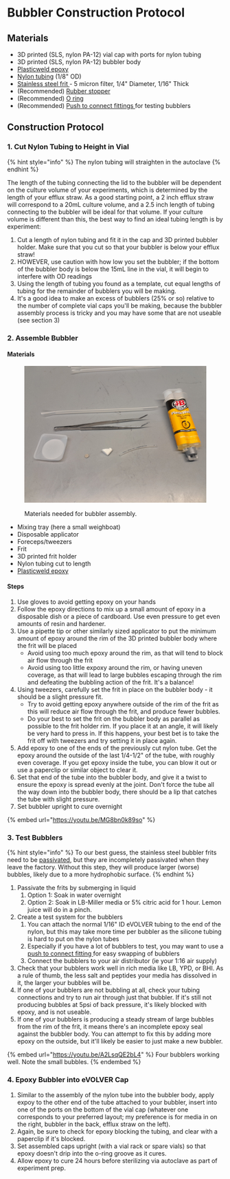 # Bubbler Construction Protocol

## Materials

* 3D printed (SLS, nylon PA-12) vial cap with ports for nylon tubing
* 3D printed (SLS, nylon PA-12) bubbler body
* [Plasticweld epoxy](https://www.mcmaster.com/7605A5/)
* [Nylon tubing](https://www.mcmaster.com/9685T1/) (1/8" OD)
* [Stainless steel frit ](https://www.mcmaster.com/9446T31/)- 5 micron filter, 1/4" Diameter, 1/16" Thick
* (Recommended) [Rubber stopper](https://www.mcmaster.com/9277K37/)
* (Recommended) [O ring](https://www.mcmaster.com/1171N163/)
* (Recommended) [Push to connect fittings ](https://www.mcmaster.com/5779K11/)for testing bubblers

## Construction Protocol

### 1. Cut Nylon Tubing to Height in Vial

{% hint style="info" %}
The nylon tubing will straighten in the autoclave
{% endhint %}

The length of the tubing connecting the lid to the bubbler will be dependent on the culture volume of your experiments, which is determined by the length of your efflux straw. As a good starting point, a 2 inch efflux straw will correspond to a 20mL culture volume, and a 2.5 inch length of tubing connecting to the bubbler will be ideal for that volume. If your culture volume is different than this, the best way to find an ideal tubing length is by experiment:

1. Cut a length of nylon tubing and fit it in the cap and 3D printed bubbler holder. Make sure that you cut so that your bubbler is below your efflux straw!
2. HOWEVER, use caution with how low you set the bubbler; if the bottom of the bubbler body is below the 15mL line in the vial, it will begin to interfere with OD readings
3. Using the length of tubing you found as a template, cut equal lengths of tubing for the remainder of bubblers you will be making.
4. It's a good idea to make an excess of bubblers (25% or so) relative to the number of complete vial caps you'll be making, because the bubbler assembly process is tricky and you may have some that are not useable (see section 3)

### 2. Assemble Bubbler

#### Materials

<figure><img src="../../../.gitbook/assets/20240220_145849.jpg" alt=""><figcaption><p>Materials needed for bubbler assembly.</p></figcaption></figure>

* Mixing tray (here a small weighboat)
* Disposable applicator
* Foreceps/tweezers
* Frit
* 3D printed frit holder
* Nylon tubing cut to length
* [Plasticweld epoxy](https://www.mcmaster.com/7605A5/)

#### Steps

1. Use gloves to avoid getting epoxy on your hands
2. Follow the epoxy directions to mix up a small amount of epoxy in a disposable dish or a piece of cardboard. Use even pressure to get even amounts of resin and hardener.
3. Use a pipette tip or other similarly sized applicator to put the minimum amount of epoxy around the rim of the 3D printed bubbler body where the frit will be placed
   * Avoid using too much epoxy around the rim, as that will tend to block air flow through the frit
   * Avoid using too little expoxy around the rim, or having uneven coverage, as that will lead to large bubbles escaping through the rim and defeating the bubbling action of the frit. It's a balance!
4. Using tweezers, carefully set the frit in place on the bubbler body - it should be a slight pressure fit.
   * Try to avoid getting epoxy anywhere outside of the rim of the frit as this will reduce air flow through the frit, and produce fewer bubbles.
   * Do your best to set the frit on the bubbler body as parallel as possible to the frit holder rim. If you place it at an angle, it will likely be very hard to press in. If this happens, your best bet is to  take the frit off with tweezers and try setting it in place again.
5. Add epoxy to one of the ends of the previously cut nylon tube. Get the epoxy around the outside of the last 1/4-1/2" of the tube, with roughly even coverage. If you get epoxy inside the tube, you can blow it out or use a paperclip or similar object to clear it.
6. Set that end of the tube into the bubbler body, and give it a twist to ensure the epoxy is spread evenly at the joint. Don't force the tube all the way down into the bubbler body, there should be a lip that catches the tube with slight pressure.
7. Set bubbler upright to cure overnight

{% embed url="https://youtu.be/MG8bn0k89so" %}

### 3. Test Bubblers

{% hint style="info" %}
To our best guess, the stainless steel bubbler frits need to be [passivated](https://en.wikipedia.org/wiki/Passivation\_\(chemistry\)), but they are incompletely passivated when they leave the factory. Without this step, they will produce larger (worse) bubbles, likely due to a more hydrophobic surface.
{% endhint %}

1. Passivate the frits by submerging in liquid
   1. Option 1: Soak in water overnight
   2. Option 2: Soak in LB-Miller media or 5% citric acid for 1 hour. Lemon juice will do in a pinch.
2. Create a test system for the bubblers
   1. You can attach the normal 1/16" ID eVOLVER tubing to the end of the nylon, but this may take more time per bubbler as the silicone tubing is hard to put on the nylon tubes
   2. Especially if you have a lot of bubblers to test, you may want to use a [push to connect fitting ](https://www.mcmaster.com/5779K11/)for easy swapping of bubblers
   3. Connect the bubblers to your air distributor (ie your 1:16 air supply)
3. Check that your bubblers work well in rich media like LB, YPD, or BHI. As a rule of thumb, the less salt and peptides your media has dissolved in it, the larger your bubbles will be.
4. If one of your bubblers are not bubbling at all, check your tubing connections and try to run air through just that bubbler. If it's still not producing bubbles at 5psi of back pressure, it's likely blocked with epoxy, and is not useable.
5. If one of your bubblers is producing a steady stream of large bubbles from the rim of the frit, it means there's an incomplete epoxy seal against the bubbler body. You can attempt to fix this by adding more epoxy on the outside, but it'll likely be easier to just make a new bubbler.

{% embed url="https://youtu.be/A2LsqQE2bL4" %}
Four bubblers working well. Note the small bubbles.
{% endembed %}

### 4. Epoxy Bubbler into eVOLVER Cap

1. Similar to the assembly of the nylon tube into the bubbler body, apply expoy to the other end of the tube attached to your bubbler, insert into one of the ports on the bottom of the vial cap (whatever one corresponds to your preferred layout; my preference is for media in on the right, bubbler in the back, efflux straw on the left).
2. Again, be sure to check for epoxy blocking the tubing, and clear with a paperclip if it's blocked.
3. Set assembled caps upright (with a vial rack or spare vials) so that epoxy doesn't drip into the o-ring groove as it cures.
4. Allow epoxy to cure 24 hours before sterilizing via autoclave as part of experiment prep.&#x20;
